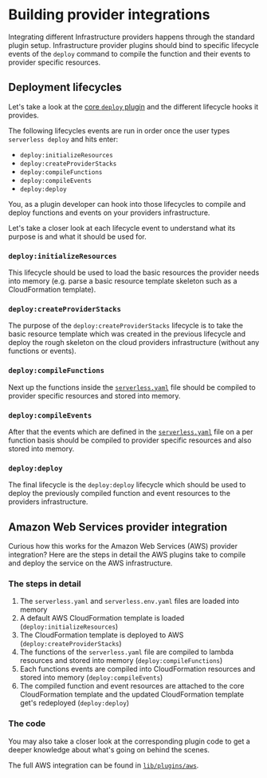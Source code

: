 # Building provider integrations

Integrating different Infrastructure providers happens through the standard plugin setup. Infrastructure provider
plugins should bind to specific lifecycle events of the `deploy` command to compile the function and their events
to provider specific resources.

## Deployment lifecycles

Let's take a look at the [core `deploy` plugin](/lib/plugins/deploy) and the different lifecycle hooks it provides.

The following lifecycles events are run in order once the user types `serverless deploy` and hits enter:

- `deploy:initializeResources`
- `deploy:createProviderStacks`
- `deploy:compileFunctions`
- `deploy:compileEvents`
- `deploy:deploy`

You, as a plugin developer can hook into those lifecycles to compile and deploy functions and events on your providers
infrastructure.

Let's take a closer look at each lifecycle event to understand what its purpose is and what it should be used for.

### `deploy:initializeResources`

This lifecycle should be used to load the basic resources the provider needs into memory (e.g. parse a basic resource
template skeleton such as a CloudFormation template).

### `deploy:createProviderStacks`

The purpose of the `deploy:createProviderStacks` lifecycle is to take the basic resource template which was created in
the previous lifecycle and deploy the rough skeleton on the cloud providers infrastructure (without any functions
or events).

### `deploy:compileFunctions`

Next up the functions inside the [`serverless.yaml`](../understanding-serverless/serverless-yaml.md) file should be
compiled to provider specific resources and stored into memory.

### `deploy:compileEvents`

After that the events which are defined in the [`serverless.yaml`](../understanding-serverless/serverless-yaml.md)
file on a per function basis should be compiled to provider specific resources and also stored into memory.

### `deploy:deploy`

The final lifecycle is the `deploy:deploy` lifecycle which should be used to deploy the previously compiled function and
event resources to the providers infrastructure.

## Amazon Web Services provider integration

Curious how this works for the Amazon Web Services (AWS) provider integration?
Here are the steps in detail the AWS plugins take to compile and deploy the service on the AWS infrastructure.

### The steps in detail

1. The `serverless.yaml` and `serverless.env.yaml` files are loaded into memory
2. A default AWS CloudFormation template is loaded (`deploy:initializeResources`)
3. The CloudFormation template is deployed to AWS (`deploy:createProviderStacks`)
4. The functions of the `serverless.yaml` file are compiled to lambda resources and stored into memory
(`deploy:compileFunctions`)
5. Each functions events are compiled into CloudFormation resources and stored into memory (`deploy:compileEvents`)
6. The compiled function and event resources are attached to the core CloudFormation template and the updated
CloudFormation template get's redeployed (`deploy:deploy`)

### The code

You may also take a closer look at the corresponding plugin code to get a deeper knowledge about what's going on
behind the scenes.

The full AWS integration can be found in [`lib/plugins/aws`](/lib/plugins/aws).
